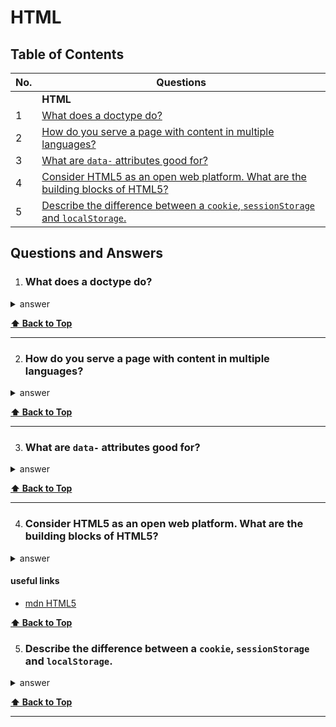 # HTML

## Table of Contents

| No. | Questions                                                                                                                                                       |
| --- | --------------------------------------------------------------------------------------------------------------------------------------------------------------- |
|     | **HTML**                                                                                                                                                        |
| 1   | [What does a doctype do?](#what-does-a-doctype-do)                                                                                                              |
| 2   | [How do you serve a page with content in multiple languages?](#how-do-you-serve-a-page-with-content-in-multiple-languages)                                      |
| 3   | [What are `data-` attributes good for?](#what-are-data--attributes-good-for)                                                                                    |
| 4   | [Consider HTML5 as an open web platform. What are the building blocks of HTML5?](#consider-html5-as-an-open-web-platform-what-are-the-building-blocks-of-html5) |
| 5   | [Describe the difference between a `cookie`, `sessionStorage` and `localStorage`.](#describe-the-difference-between-a-cookie-sessionstorage-and-localstorage)   |

## Questions and Answers

1. ### What does a doctype do?

<details>
<summary>answer</summary>

`<!DOCTYPE html>` is (required) preamble found at the top of the documents. Its
purpose is to prevent browser from switching into so-called "quirk-modes" when
rendering a document; that is, the `<!DOCTYPE html>` doctype ensures that the
browser makes a best-effort attempt at following the relevant specifications.

</details>

**[⬆ Back to Top](#table-of-contents)**

---

2. ### How do you serve a page with content in multiple languages?

<details>
<summary>answer</summary>

`Accept-Language` request header.
`Content-Language` response header.

default value for `lang` attribute is `unknown`, it is recommended to always
specify this attribute with appropriate value `<html lang="...">...</html>`.

for seo:

```html
<link rel="alternate" hreflang="en-gb" href="..." />
```

</details>

**[⬆ Back to Top](#table-of-contents)**

---

3. ### What are `data-` attributes good for?

<details>
<summary>answer</summary>

`data-` can be helpful when we are testing e2e.

</details>

**[⬆ Back to Top](#table-of-contents)**

---

4. ### Consider HTML5 as an open web platform. What are the building blocks of HTML5?

<details>
<summary>answer</summary>

- _Semantincs_: allowing you to describe more precisely what your content is.
- _Connectivity_: allowing you to communicate with the server.
- _Offline & storage_: allowing webpages to store data on the client-side
  locally and operate offline.
- _Multimedia_
- _2D/3D graphics and effects_
- _Performance and integration_
- _Device access_
- _Styling_

</details>

#### useful links

- [mdn HTML5](https://developer.mozilla.org/en-US/docs/Web/Guide/HTML/HTML5)

**[⬆ Back to Top](#table-of-contents)**

5. ### Describe the difference between a `cookie`, `sessionStorage` and `localStorage`.

<details>
<summary>answer</summary>

|                                        | `cookie`                                             | `localStorage` | `sessionStorage` |
| -------------------------------------- | ---------------------------------------------------- | -------------- | ---------------- |
| Initiator                              | Client or server. Server can use `Set-Cookie` header | Client         | Client           |
| Expiry                                 | Custom                                               | Never          | On tab close     |
| Persistent across browser sessions     | Custom                                               | Yes            | No               |
| Sent to server with every HTTP request | Cookies are automatically sent via `Cookie` header   | No             | No               |
| Capacity (per domain)                  | 4kb                                                  | 5MB            | 5MB              |
| Accessiblity                           | Any window                                           | Any window     | Same tab         |

</details>

**[⬆ Back to Top](#table-of-contents)**

---
